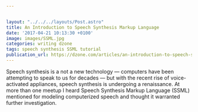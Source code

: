 ```yaml
---


layout: "../../../layouts/Post.astro"
title: An Introduction to Speech Synthesis Markup Language
date: '2017-04-21 10:13:30 +0100'
image: images/SSML.jpg
categories: writing dzone
tags: speech synthesis SSML tutorial
publication_url: https://dzone.com/articles/an-introduction-to-speech-synthesis-markup-languag
---
```


Speech synthesis is a not a new technology — computers have been attempting to speak to us for decades — but with the recent rise of voice-activated appliances, speech synthesis is undergoing a renaissance. At more than one meetup I heard Speech Synthesis Markup Language (SSML) mentioned for modeling computerized speech and thought it warranted further investigation.
